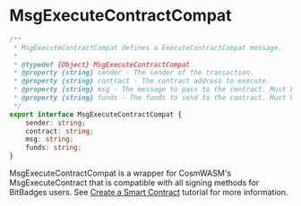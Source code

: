 # MsgExecuteContractCompat

```typescript
/**
 * MsgExecuteContractCompat defines a ExecuteContractCompat message.
 *
 * @typedef {Object} MsgExecuteContractCompat
 * @property {string} sender - The sender of the transaction.
 * @property {string} contract - The contract address to execute.
 * @property {string} msg - The message to pass to the contract. Must be a valid JSON string.
 * @property {string} funds - The funds to send to the contract. Must be a valid JSON string.
 */
export interface MsgExecuteContractCompat {
    sender: string;
    contract: string;
    msg: string;
    funds: string;
}
```

MsgExecuteContractCompat is a wrapper for CosmWASM's MsgExecuteContract that is compatible with all signing methods for BitBadges users. See [Create a Smart Contract](../../../../for-developers/bitbadges-blockchain/cosmos-sdk-msgs/create-a-wasm-contract.md) tutorial for more information.
